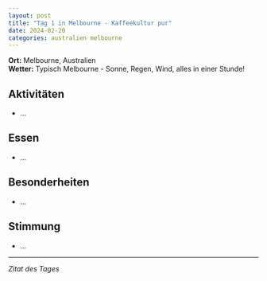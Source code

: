 ```yaml
---
layout: post
title: "Tag 1 in Melbourne - Kaffeekultur pur"
date: 2024-02-20
categories: australien melbourne
---
```


**Ort:** Melbourne, Australien  
**Wetter:** Typisch Melbourne - Sonne, Regen, Wind, alles in einer Stunde!

## Aktivitäten

- ...

## Essen

- ...

## Besonderheiten

- ...

## Stimmung

- ...

---

_Zitat des Tages_

